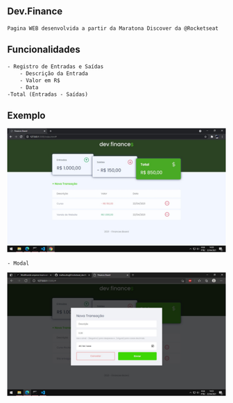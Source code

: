 ## Dev.Finance
    Pagina WEB desenvolvida a partir da Maratona Discover da @Rocketseat

## Funcionalidades
    - Registro de Entradas e Saídas
        - Descrição da Entrada
        - Valor em R$
        - Data
    -Total (Entradas - Saídas)

## Exemplo

<img src="./assets/app.jpg" alt="Aplicação WEB" title="Página WEB - Dev.Finance"></img>

    - Modal

<img src="./assets/app_1.jpg" alt="Aplicação WEB" title="Página WEB - Dev.Finance"></img>
